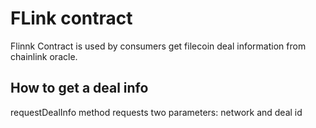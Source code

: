 # FLink contract
Flinnk Contract is used by consumers get filecoin deal information from chainlink oracle.

## How to get a deal info
requestDealInfo method requests two parameters: network and deal id

